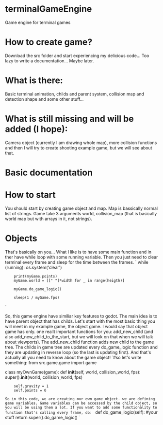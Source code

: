 # terminalGameEngine
Game engine for terminal games

# How to create game?
Download the src folder and start experiencing my delicious code...
Too lazy to write a documentation... Maybe later.

# What is there:
Basic terminal animation, childs and parent system, collision map and detection shape and some other stuff...

# What is still missing and will be added (I hope):
Camera object (currently I am drawing whole map), more collision functions and then I will try to create shooting example game, but we will see about that.

# Basic documentation

# How to start
You should start by creating game object and map. Map is bassically normal list of strings. Game take 3 arguments world, collision_map (that is basically world map but with arrays in it, not strings).
# Objects
That's basically on you... What I like is to have some main function and in ther have while loop with some running variable. Then you just need to clear terminal every frame and sleep for the time between the frames.
`
    while (running):
        os.system('clear')

        print(myGame.points)
        myGame.world = [[" "]*width for _ in range(heigth)]

        myGame.do_game_logic()

        sleep(1 / myGame.fps)
`

So, this game engine have similiar key features to godot. The main idea is to have parent object that has childs. 
Let's start with the most basic thing you will meet in my example game, the object game. I would say that object game has only. one reallt important functions for you: add_new_child (and also add_new_child_to_the_start, but we will look on that when we will talk about viewports).
The add_new_child function adds new child to the game tree. The childs in game tree are updated every do_game_logic function and they are updating in reverse loop (so the last is updating first). And that's actually all you need to know about the game object!
`#so let's write something:
from src.game.game import game

class myOwnGame(game):
    def __init__(self, world, collision_world, fps):
        super().__init__(world, collision_world, fps)

        self.gravity = 1
        self.points = 0
`
So in this code, we are creating our own game object. we are defining game variables. Game variables can be accessed by the child object, so you will be using them a lot.
If you want to add some functionality to function that's calling every frame, do: 
`
    def do_game_logic(self):
        #your stuff
        return super().do_game_logic()
`

